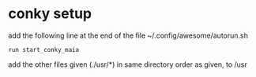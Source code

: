 # conky setup

add the following line at the end of the file ~/.config/awesome/autorun.sh

`run start_conky_maia`

add the other files given (./usr/*) in same directory order as given, to /usr
